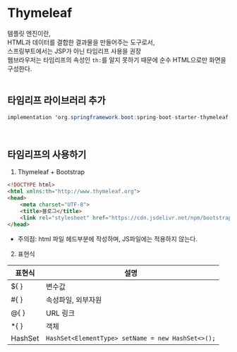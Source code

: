 # Thymeleaf

템플릿 엔진이란, <br>
HTML과 데이터를 결합한 결과물을 만들어주는 도구로서, <br>
스프링부트에서는 JSP가 아닌 타임리프 사용을 권장
<br>
웹브라우저는 타임리프의 속성인 `th:`를 알지 못하기 때문에 순수 HTML으로만 화면을 구성한다.<br>
<br>

## 타임리프 라이브러리 추가

```java
implementation 'org.springframework.boot:spring-boot-starter-thymeleaf'
```
<br>

## 타임리프의 사용하기
1. Thymeleaf + Bootstrap
   
```html
<!DOCTYPE html>
<html xmlns:th="http://www.thymeleaf.org">
<head>
    <meta charset="UTF-8">
    <title>블로그</title>
    <link rel="stylesheet" href="https://cdn.jsdelivr.net/npm/bootstrap@5.2.0/dist/css/bootstrap.min.css">
</head>
```

- 주의점: html 파일 헤드부분에 작성하며, JS파일에는 적용하지 않는다.

2. 표현식

| 표현식  | 설명 |
| ------------ | ------------ |
| ${ }        | 변수값 |
| #{ }   | 속성파일, 외부자원|
| @{ }  | URL 링크 |
| *{ }   | 객체 |
| HashSet      | `HashSet<ElementType> setName = new HashSet<>();` |


